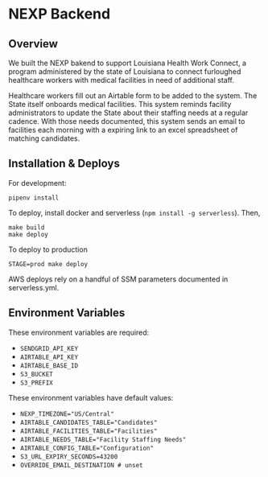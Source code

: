 # NEXP Backend

## Overview

We built the NEXP bakend to support Louisiana Health Work Connect, a program administered by the state of Louisiana to connect furloughed healthcare workers with medical facilities in need of additional staff.

Healthcare workers fill out an Airtable form to be added to the system. The State itself onboards medical facilities. This system reminds facility administrators to update the State about their staffing needs at a regular cadence. With those needs documented, this system sends an email to facilities each morning with a expiring link to an excel spreadsheet of matching candidates.

## Installation & Deploys

For development:

    pipenv install

To deploy, install docker and serverless (`npm install -g serverless`). Then,

    make build
    make deploy

To deploy to production

    STAGE=prod make deploy

AWS deploys rely on a handful of SSM parameters documented in serverless.yml.

## Environment Variables

These environment variables are required:

- `SENDGRID_API_KEY`
- `AIRTABLE_API_KEY`
- `AIRTABLE_BASE_ID`
- `S3_BUCKET`
- `S3_PREFIX`

These environment variables have default values:

- `NEXP_TIMEZONE="US/Central"`
- `AIRTABLE_CANDIDATES_TABLE="Candidates"`
- `AIRTABLE_FACILITIES_TABLE="Facilities"`
- `AIRTABLE_NEEDS_TABLE="Facility Staffing Needs"`
- `AIRTABLE_CONFIG_TABLE="Configuration"`
- `S3_URL_EXPIRY_SECONDS=43200`
- `OVERRIDE_EMAIL_DESTINATION # unset`

